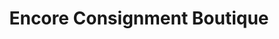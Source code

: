 ---
title: "Encore Consignment Boutique"
url: /alexandria/encore-consignment-boutique/
shop: Kleidung
---